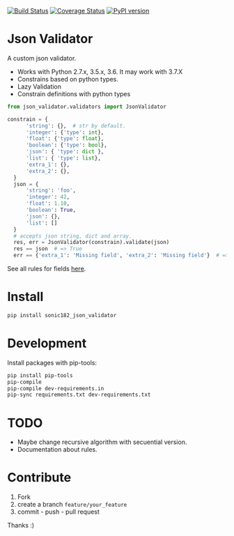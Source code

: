 
[![Build Status](https://travis-ci.org/sonic182/json_validator.svg?branch=master)](https://travis-ci.org/sonic182/json_validator)
[![Coverage Status](https://coveralls.io/repos/github/sonic182/json_validator/badge.svg?branch=master)](https://coveralls.io/github/sonic182/json_validator?branch=master)
[![PyPI version](https://badge.fury.io/py/sonic182_json_validator.svg)](https://badge.fury.io/py/sonic182_json_validator)
# Json Validator

A custom json validator.

* Works with Python 2.7.x, 3.5.x, 3.6. It may work with 3.7.X
* Constrains based on python types.
* Lazy Validation
* Constrain definitions with python types

```python
from json_validator.validators import JsonValidator

constrain = {
      'string': {},  # str by default.
      'integer': {'type': int},
      'float': {'type': float},
      'boolean': {'type': bool},
      'json': { 'type': dict },
      'list': { 'type': list},
      'extra_1': {},
      'extra_2': {},
  }
  json = {
      'string': 'foo',
      'integer': 42,
      'float': 1.10,
      'boolean': True,
      'json': {},
      'list': []
  }
  # accepts json string, dict and array.
  res, err = JsonValidator(constrain).validate(json)
  res == json  # => True
  err == {'extra_1': 'Missing field', 'extra_2': 'Missing field'}  # => True

```

See all rules for fields [here](https://github.com/sonic182/json_validator/blob/master/tests/validator.py).

# Install

```bash
pip install sonic182_json_validator
```

# Development

Install packages with pip-tools:
```bash
pip install pip-tools
pip-compile
pip-compile dev-requirements.in
pip-sync requirements.txt dev-requirements.txt
```

# TODO

* Maybe change recursive algorithm with secuential version.
* Documentation about rules.

# Contribute

1. Fork
2. create a branch `feature/your_feature`
3. commit - push - pull request

Thanks :)
